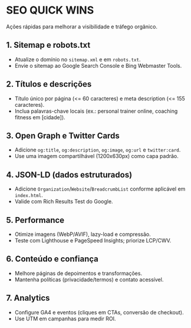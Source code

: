 # SEO QUICK WINS

Ações rápidas para melhorar a visibilidade e tráfego orgânico.

## 1. Sitemap e robots.txt

- Atualize o domínio no `sitemap.xml` e em `robots.txt`.
- Envie o sitemap ao Google Search Console e Bing Webmaster Tools.

## 2. Títulos e descrições

- Título único por página (<= 60 caracteres) e meta description (<= 155 caracteres).
- Inclua palavras-chave locais (ex.: personal trainer online, coaching fitness em [cidade]).

## 3. Open Graph e Twitter Cards

- Adicione `og:title`, `og:description`, `og:image`, `og:url` e `twitter:card`.
- Use uma imagem compartilhável (1200x630px) como capa padrão.

## 4. JSON-LD (dados estruturados)

- Adicione `Organization`/`Website`/`BreadcrumbList` conforme aplicável em `index.html`.
- Valide com Rich Results Test do Google.

## 5. Performance

- Otimize imagens (WebP/AVIF), lazy-load e compressão.
- Teste com Lighthouse e PageSpeed Insights; priorize LCP/CWV.

## 6. Conteúdo e confiança

- Melhore páginas de depoimentos e transformações.
- Mantenha políticas (privacidade/termos) e contato acessível.

## 7. Analytics

- Configure GA4 e eventos (cliques em CTAs, conversão de checkout).
- Use UTM em campanhas para medir ROI.
